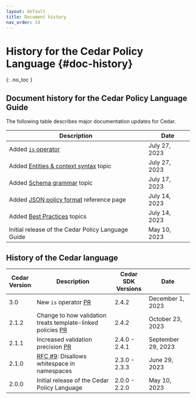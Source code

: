 ```yaml
---
layout: default
title: Document history
nav_order: 14
---
```


# History for the Cedar Policy Language {#doc-history}
{: .no_toc }

## Document history for the Cedar Policy Language Guide 
The following table describes major documentation updates for Cedar.

| Description | Date |
| --- | --- |
| Added [`is` operator](../auth/syntax-operators.html) | July 27, 2023 |
| Added [Entities & context syntax](../auth/entities-syntax.html) topic | July 27, 2023 |
| Added [Schema grammar](../schema/schema-grammar.html) topic | July 17, 2023 |
| Added [JSON policy format](../policies/json-format.html) reference page | July 14, 2023 |
| Added [Best Practices](../overview/best-practices.html) topics | July 14, 2023 |
| Initial release of the Cedar Policy Language Guide | May 10, 2023 | 


## History of the Cedar language

| Cedar<br/>Version | Description | Cedar SDK<br/>Versions | Date | 
| --- |--- |--- | --- |
| 3.0 | New `is` operator [PR](https://github.com/cedar-policy/cedar/pull/396) | 2.4.2 | December 1, 2023 |
| 2.1.2 | Change to how validation treats template-linked policies [PR](https://github.com/cedar-policy/cedar/pull/371) | 2.4.2 | October 23, 2023 |
| 2.1.1 | Increased validation precision [PR](https://github.com/cedar-policy/cedar/pull/117) | 2.4.0 - 2.4.1 | September 29, 2023 |
| 2.1.0 | [RFC #9](https://github.com/cedar-policy/rfcs/blob/main/text/0009-disallow-whitespace-in-entityuid.md): Disallows whitespace in namespaces | 2.3.0 - 2.3.3 | June 29, 2023 |
| 2.0.0 | Initial release of the Cedar Policy Language | 2.0.0 - 2.2.0 | May 10, 2023 |



